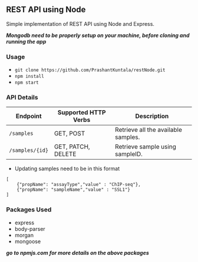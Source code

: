 ## REST API using Node

Simple implementation of REST API using Node and Express.

**_Mongodb need to be properly setup on your machine, before cloning and running the app_**

### Usage

- `git clone https://github.com/PrashantKuntala/restNode.git`
- `npm install`
- `npm start`

### API Details

| Endpoint      | Supported HTTP Verbs     | Description                         |
|---------------|--------------------------|-------------------------------------|
|`/samples`     | GET, POST                | Retrieve all the available samples. |
|`/samples/{id}`| GET, PATCH, DELETE       | Retrieve sample using sampleID.     |   


- Updating samples need to be in this format

```
[
	{"propName": "assayType","value" : "ChIP-seq"},
	{"propName": "sampleName","value" : "SSL1"}
]
```

### Packages Used

- express
- body-parser
- morgan
- mongoose

**_go to npmjs.com for more details on the above packages_**
